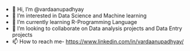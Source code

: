 - 👋 Hi, I’m @vardaanupadhyay
- 👀 I’m interested in Data Science and Machine learning
- 🌱 I’m currently learning R-Programming Language
- 💞️ I’m looking to collaborate on Data analysis projects and Data Entry projects
- 📫 How to reach me- https://www.linkedin.com/in/vardaanupadhyay/

<!---
vardaanupadhyay/vardaanupadhyay is a ✨ special ✨ repository because its `README.md` (this file) appears on your GitHub profile.
You can click the Preview link to take a look at your changes.
--->
